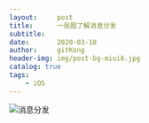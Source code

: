 ```yaml
---
layout:     post
title:      一张图了解消息分发
subtitle:    
date:       2020-03-10
author:     gitKong
header-img: img/post-bg-miui6.jpg
catalog: true
tags:
    - iOS
---
```


![消息分发](https://upload-images.jianshu.io/upload_images/1085031-bd0adbc4a17f0970.png?imageMogr2/auto-orient/strip%7CimageView2/2/w/1240)


